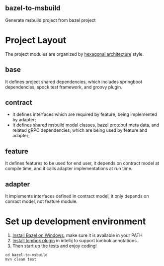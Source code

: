 bazel-to-msbuild
----------------

Generate msbuild project from bazel project

# Project Layout
The project modules are organized by [hexagonal architecture](https://en.wikipedia.org/wiki/Hexagonal_architecture_(software)) style.
## base
It defines project shared dependencies, which includes springboot dependencies, spock test framework, and groovy plugin.
## contract
* It defines interfaces which are required by feature, being implemented by adapter;
* It defines shared msbuild model classes, bazel protobuf meta data, and related gRPC dependencies, which are being used by feature and adapter;
## feature
It defines features to be used for end user, it depends on contract model at compile time, and it calls adapter implementations at run time.
## adapter
It implements interfaces defined in contract model, it only depends on conract model, not feature module.

# Set up development environment 
1. [Install Bazel on Windows](https://docs.bazel.build/versions/master/install-windows.html), make sure it is available in your PATH
1. [Install lombok plugin](https://stackoverflow.com/questions/41161076/adding-lombok-plugin-to-intellij-project ) in intellij to support lombok annotations.
1. Then start up the tests and enjoy coding!
```
cd bazel-to-msbuild
mvn clean test
```
